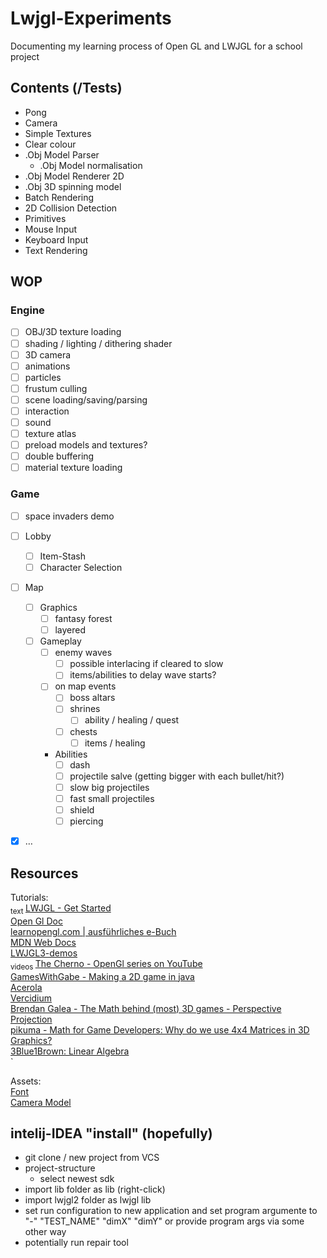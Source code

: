 # Lwjgl-Experiments

Documenting my learning process of Open GL and LWJGL for a school project

## Contents (/Tests)
- Pong
- Camera
- Simple Textures
- Clear colour
- .Obj Model Parser 
  - .Obj Model normalisation
- .Obj Model Renderer 2D
- .Obj 3D spinning model
- Batch Rendering
- 2D Collision Detection
- Primitives
- Mouse Input
- Keyboard Input
- Text Rendering

## WOP
### Engine
- [ ] OBJ/3D texture loading
- [ ] shading / lighting / dithering shader
- [ ] 3D camera
- [ ] animations
- [ ] particles
- [ ] frustum culling
- [ ] scene loading/saving/parsing
- [ ] interaction
- [ ] sound
- [ ] texture atlas
- [ ] preload models and textures?
- [ ] double buffering
- [ ] material texture loading
### Game
- [ ] space invaders demo

- [ ] Lobby
  - [ ] Item-Stash
  - [ ] Character Selection
- [ ] Map
  - [ ] Graphics
    - [ ] fantasy forest
    - [ ] layered
  - [ ] Gameplay
    - [ ] enemy waves
      - [ ] possible interlacing if cleared to slow
      - [ ] items/abilities to delay wave starts?
    - [ ] on map events
      - [ ] boss altars
      - [ ] shrines
        - [ ] ability / healing / quest
      - [ ] chests
        - [ ] items / healing 
    - Abilities
      - [ ] dash
      - [ ] projectile salve (getting bigger with each bullet/hit?)
      - [ ] slow big projectiles
      - [ ] fast small projectiles
      - [ ] shield
      - [ ] piercing
- [x] …

## Resources
Tutorials: <br>
<sub> text </sub>
[LWJGL - Get Started](https://www.lwjgl.org/guide) <br>
[Open Gl Doc](https://docs.gl) <br>
[learnopengl.com | ausführliches e-Buch](https://learnopengl.com/) <br>
[MDN Web Docs](https://developer.mozilla.org/en-US/docs/Games/Techniques/2D_collision_detection) <br>
[LWJGL3-demos](https://github.com/LWJGL/lwjgl3-demos) <br>
<sub> videos </sub>
[The Cherno - OpenGl series on YouTube](https://www.youtube.com/watch?v=W3gAzLwfIP0&list=PLlrATfBNZ98foTJPJ_Ev03o2oq3-GGOS2) <br>
[GamesWithGabe - Making a 2D game in java](https://www.youtube.com/watch?v=VyKE7vz65rY&list=PLtrSb4XxIVbp8AKuEAlwNXDxr99e3woGE) <br>
[Acerola](https://www.youtube.com/@Acerola_t) <br>
[Vercidium](https://www.youtube.com/@Vercidium) <br>
[Brendan Galea - The Math behind (most) 3D games - Perspective Projection](https://www.youtube.com/watch?v=Do_vEjd6gF0) <br>
[pikuma - Math for Game Developers: Why do we use 4x4 Matrices in 3D Graphics?](https://www.youtube.com/watch?v=Do_vEjd6gF0) <br>
[3Blue1Brown: Linear Algebra](https://www.youtube.com/playlist?list=PL0-GT3co4r2y2YErbmuJw2L5tW4Ew2O5B) <br>`


Assets: <br>
[Font](https://opengameart.org/content/ascii-bitmap-font-oldschool#comment-105057) <br>
[Camera Model](https://rigmodels.com/model.php?view=Camera-3d-model__7WSLWPG7ZGVUXV18PUHLN2G4N)

## intelij-IDEA "install" (hopefully)
- git clone / new project from VCS
- project-structure
     - select newest sdk
- import lib folder as lib (right-click)
- import lwjgl2 folder as lwjgl lib
- set run configuration to new application and set program argumente to "-" "TEST_NAME" "dimX" "dimY" or provide program args via some other way
- potentially run repair tool
